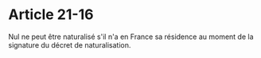 # Article 21-16

Nul ne peut être naturalisé s'il n'a en France sa résidence au moment de la signature du décret de naturalisation.